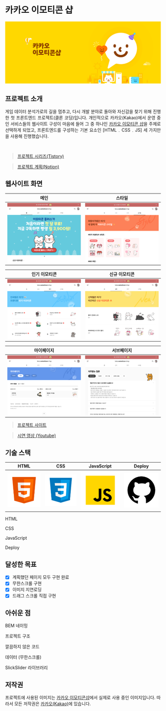 # 카카오 이모티콘 샵

![카카오 이모티콘샵](./docs/intro-header.jpg)

## 프로젝트 소개

<p align="justify">
게임 데이터 분석가로의 길을 멈추고, 다시 개발 분야로 돌아와 자신감을 찾기 위해 진행한 첫 프론트엔드 프로젝트(클론 코딩)입니다. 개인적으로 카카오(Kakao)에서 운영 중인 서비스들의 웹사이트 구성이 마음에 들어 그 중 하나인 <a href="https://e.kakao.com/" target="_blank">카카오 이모티콘 샵</a>을 주제로 선택하게 되었고, 프론트엔드를 구성하는 기본 요소인 [HTML﹒CSS﹒JS] 세 가지만을 사용해 진행했습니다.
</p>

<br>

> [프로젝트 시리즈(Tistory)]()

> [프로젝트 계획(Notion)](https://n0hack.notion.site/78447910a05446b9bb9a0daa86c454d8)

## 웹사이트 화면

|  메인   |  스타일  |
| :-----: | :------: |
| ![main] | ![style] |

| 인기 이모티콘 | 신규 이모티콘 |
| :-----------: | :-----------: |
|    ![hot]     |    ![new]     |

| 마이페이지 | 서브페이지 |
| :--------: | :--------: |
| ![mypage]  | ![subpage] |

> [프로젝트 사이트]()

> [시연 영상 (Youtube)]()

## 기술 스택

|  HTML   |  CSS   | JavaScript | Deploy |
| :-----: | :----: | :--------: | :----: |
| ![HTML] | ![CSS] |   ![JS]    | ![GIT] |

HTML

CSS

JavaScript

Deploy

## 달성한 목표

- [x] 계획했던 페이지 모두 구현 완료
- [x] 무한스크롤 구현
- [x] 이미지 지연로딩
- [x] 드래그 스크롤 직접 구현

## 아쉬운 점

BEM 네이밍

프로젝트 구조

깔끔하지 않은 코드

데이터 (무한스크롤)

SlickSlider 라이브러리

## 저작권

프로젝트에 사용된 이미지는 [카카오 이모티콘샵](https://e.kakao.com/)에서 실제로 사용 중인 이미지입니다. 따라서 모든 저작권은 [카카오(Kakao)](https://www.kakaocorp.com/page/)에 있습니다.

<!-- References -->

[main]: ./docs/home.png
[style]: ./docs/style.png
[hot]: ./docs/hot.png
[new]: ./docs/new.png
[mypage]: ./docs/mypage.png
[subpage]: ./docs/subpage.png
[html]: ./docs/html.svg
[css]: ./docs/css.svg
[js]: ./docs/javascript.svg
[git]: ./docs/github.svg
